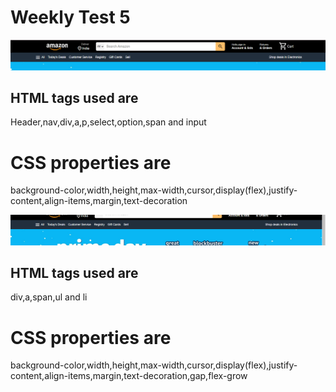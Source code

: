 # Weekly Test 5
![Alt text](Screenshot1.png)
## HTML tags used are
Header,nav,div,a,p,select,option,span and input
# CSS properties are
background-color,width,height,max-width,cursor,display(flex),justify-content,align-items,margin,text-decoration

![Alt text](Screenshot5.png)
## HTML tags used are
div,a,span,ul and li
# CSS properties are
background-color,width,height,max-width,cursor,display(flex),justify-content,align-items,margin,text-decoration,gap,flex-grow


